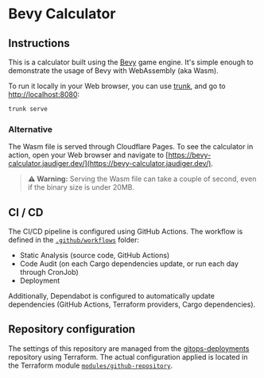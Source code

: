 # Bevy Calculator

## Instructions

This is a calculator built using the [Bevy](https://bevy.org) game engine. It's simple enough to demonstrate the usage of Bevy with WebAssembly (aka Wasm).

To run it locally in your Web browser, you can use [trunk](https://trunkrs.dev), and go to [http://localhost:8080](http://localhost:8080):

```bash
trunk serve
```

### Alternative

The Wasm file is served through Cloudflare Pages. To see the calculator in action, open your Web browser and navigate to [https://bevy-calculator.jaudiger.dev/](https://bevy-calculator.jaudiger.dev/).

> **⚠️ Warning:** Serving the Wasm file can take a couple of second, even if the binary size is under 20MB.

## CI / CD

The CI/CD pipeline is configured using GitHub Actions. The workflow is defined in the [`.github/workflows`](.github/workflows) folder:

- Static Analysis (source code, GitHub Actions)
- Code Audit (on each Cargo dependencies update, or run each day through CronJob)
- Deployment

Additionally, Dependabot is configured to automatically update dependencies (GitHub Actions, Terraform providers, Cargo dependencies).

## Repository configuration

The settings of this repository are managed from the [gitops-deployments](https://github.com/jaudiger/gitops-deployments) repository using Terraform. The actual configuration applied is located in the Terraform module [`modules/github-repository`](https://github.com/jaudiger/gitops-deployments/tree/main/modules/github-repository).
